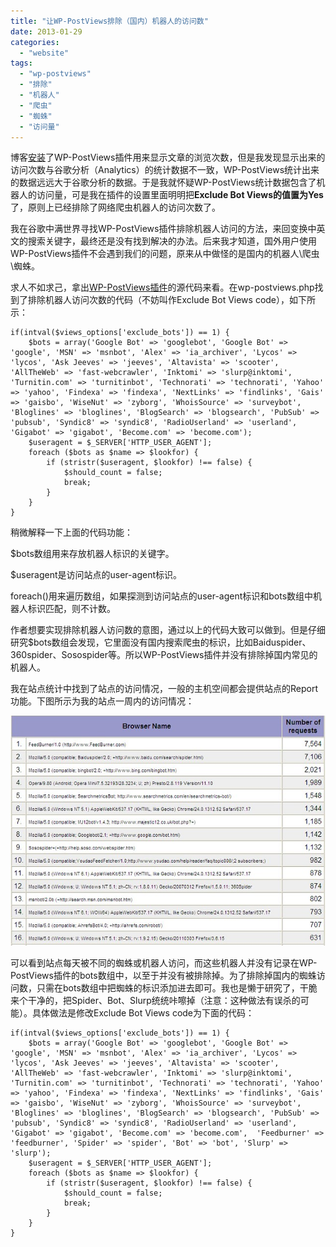 ```yaml
---
title: "让WP-PostViews排除（国内）机器人的访问数"
date: 2013-01-29
categories: 
  - "website"
tags: 
  - "wp-postviews"
  - "排除"
  - "机器人"
  - "爬虫"
  - "蜘蛛"
  - "访问量"
---
```


博客[安装](http://www.jfsay.com/archives/690.html "iNove主题添加文章浏览次数的功能")了WP-PostViews插件用来显示文章的浏览次数，但是我发现显示出来的访问次数与谷歌分析（Analytics）的统计数据不一致，WP-PostViews统计出来的数据远远大于谷歌分析的数据。于是我就怀疑WP-PostViews统计数据包含了机器人的访问量，可是我在插件的设置里面明明把**Exclude Bot Views的值置为Yes**了，原则上已经排除了网络爬虫机器人的访问次数了。

我在谷歌中满世界寻找WP-PostViews插件排除机器人访问的方法，来回变换中英文的搜索关键字，最终还是没有找到解决的办法。后来我才知道，国外用户使用WP-PostViews插件不会遇到我们的问题，原来从中做怪的是国内的机器人\\爬虫\\蜘蛛。

求人不如求己，拿出[WP-PostViews插件](https://www.jfsay.com/archives/425.html "WP-PostViews插件的函数功能（包含浏览总数）")的源代码来看。在wp-postviews.php找到了排除机器人访问次数的代码（不妨叫作Exclude Bot Views code），如下所示：

```
if(intval($views_options['exclude_bots']) == 1) {
	$bots = array('Google Bot' => 'googlebot', 'Google Bot' => 'google', 'MSN' => 'msnbot', 'Alex' => 'ia_archiver', 'Lycos' => 'lycos', 'Ask Jeeves' => 'jeeves', 'Altavista' => 'scooter', 'AllTheWeb' => 'fast-webcrawler', 'Inktomi' => 'slurp@inktomi', 'Turnitin.com' => 'turnitinbot', 'Technorati' => 'technorati', 'Yahoo' => 'yahoo', 'Findexa' => 'findexa', 'NextLinks' => 'findlinks', 'Gais' => 'gaisbo', 'WiseNut' => 'zyborg', 'WhoisSource' => 'surveybot', 'Bloglines' => 'bloglines', 'BlogSearch' => 'blogsearch', 'PubSub' => 'pubsub', 'Syndic8' => 'syndic8', 'RadioUserland' => 'userland', 'Gigabot' => 'gigabot', 'Become.com' => 'become.com');
	$useragent = $_SERVER['HTTP_USER_AGENT'];
	foreach ($bots as $name => $lookfor) { 
		if (stristr($useragent, $lookfor) !== false) { 
			$should_count = false;
			break;
		} 
	}
}
```

稍微解释一下上面的代码功能：

$bots数组用来存放机器人标识的关键字。

$useragent是访问站点的user-agent标识。

foreach()用来遍历数组，如果探测到访问站点的user-agent标识和bots数组中机器人标识匹配，则不计数。

作者想要实现排除机器人访问数的意图，通过以上的代码大致可以做到。但是仔细研究$bots数组会发现，它里面没有国内搜索爬虫的标识，比如Baiduspider、360spider、Sosospider等。所以WP-PostViews插件并没有排除掉国内常见的机器人。

我在站点统计中找到了站点的访问情况，一般的主机空间都会提供站点的Report功能。下图所示为我的站点一周内的访问情况：

![Agent](images/8426015982_69cd6315d7_z.jpg)

可以看到站点每天被不同的蜘蛛或机器人访问，而这些机器人并没有记录在WP-PostViews插件的bots数组中，以至于并没有被排除掉。为了排除掉国内的蜘蛛访问数，只需在bots数组中把蜘蛛的标识添加进去即可。我也是懒于研究了，干脆来个干净的，把Spider、Bot、Slurp统统咔嚓掉（注意：这种做法有误杀的可能）。具体做法是修改Exclude Bot Views code为下面的代码：

```
if(intval($views_options['exclude_bots']) == 1) {
	$bots = array('Google Bot' => 'googlebot', 'Google Bot' => 'google', 'MSN' => 'msnbot', 'Alex' => 'ia_archiver', 'Lycos' => 'lycos', 'Ask Jeeves' => 'jeeves', 'Altavista' => 'scooter', 'AllTheWeb' => 'fast-webcrawler', 'Inktomi' => 'slurp@inktomi', 'Turnitin.com' => 'turnitinbot', 'Technorati' => 'technorati', 'Yahoo' => 'yahoo', 'Findexa' => 'findexa', 'NextLinks' => 'findlinks', 'Gais' => 'gaisbo', 'WiseNut' => 'zyborg', 'WhoisSource' => 'surveybot', 'Bloglines' => 'bloglines', 'BlogSearch' => 'blogsearch', 'PubSub' => 'pubsub', 'Syndic8' => 'syndic8', 'RadioUserland' => 'userland', 'Gigabot' => 'gigabot', 'Become.com' => 'become.com',  'Feedburner' => 'feedburner', 'Spider' => 'spider', 'Bot' => 'bot', 'Slurp' => 'slurp');
	$useragent = $_SERVER['HTTP_USER_AGENT'];
	foreach ($bots as $name => $lookfor) { 
		if (stristr($useragent, $lookfor) !== false) { 
			$should_count = false;
			break;
		} 
	}
}
```
